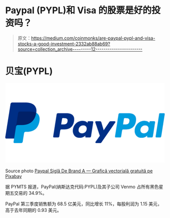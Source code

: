 # Paypal (PYPL)和 Visa 的股票是好的投资吗？

> 原文：<https://medium.com/coinmonks/are-paypal-pypl-and-visa-stocks-a-good-investment-2332ab88ab69?source=collection_archive---------12----------------------->

# 贝宝(PYPL)

![](img/c24aaf80beb8759ab8f65be6c7daa879.png)

Source photo [Paypal Siglă De Brand A — Grafică vectorială gratuită pe Pixabay](https://pixabay.com/ro/vectors/paypal-sigl%c4%83-de-brand-a-plati-784404/)

据 PYMTS 报道，PayPal(纳斯达克代码:PYPL)及其子公司 Venmo 占所有黑色星期五交易的 34.9%。

PayPal 第三季度销售额为 68.5 亿美元，同比增长 11%，每股利润为 1.15 美元，高于去年同期的 0.93 美元。